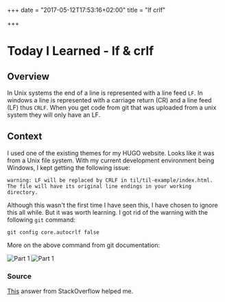 +++
date = "2017-05-12T17:53:16+02:00"
title = "lf crlf"

+++

# Today I Learned - lf & crlf

## Overview

In Unix systems the end of a line is represented with a line feed `LF`. In windows a line is represented with a carriage return (CR) and a line feed (LF) thus `CRLF`. When you get code from git that was uploaded from a unix system they will only have an LF.

## Context

I used one of the existing themes for my HUGO website. Looks like it was from a Unix file system. With my current development environment being Windows, I kept getting the following issue:

`warning: LF will be replaced by CRLF in til/til-example/index.html.`
`The file will have its original line endings in your working directory.`

Although this wasn't the first time I have seen this, I have chosen to ignore this all while. But it was worth learning. I got rid of the warning with the following `git` command:

`git config core.autocrlf false`

More on the above command from git documentation:

![Part 1](/img/lf-1.png)
![Part 1](/img/lf-2.png)

### Source

[This](http://stackoverflow.com/questions/5834014/lf-will-be-replaced-by-crlf-in-git-what-is-that-and-is-it-important) answer from StackOverflow helped me.